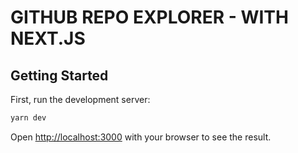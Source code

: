 # GITHUB REPO EXPLORER - WITH NEXT.JS

## Getting Started

First, run the development server:

```bash
yarn dev
```

Open [http://localhost:3000](http://localhost:3000) with your browser to see the result.
